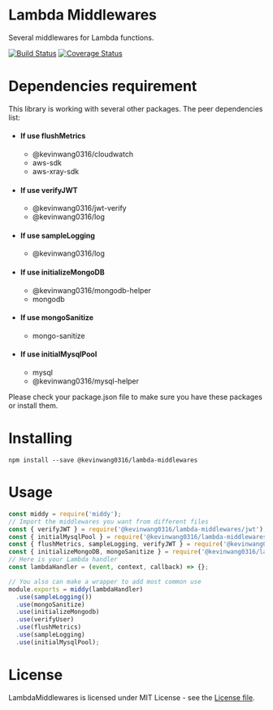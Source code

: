 # Lambda Middlewares

Several middlewares for Lambda functions. 

[![Build Status](https://travis-ci.org/PengWang0316/LambdaMiddlewares.svg?branch=master)](https://travis-ci.org/PengWang0316/LambdaMiddlewares)
[![Coverage Status](https://coveralls.io/repos/github/PengWang0316/LambdaMiddlewares/badge.svg?branch=master)](https://coveralls.io/github/PengWang0316/LambdaMiddlewares?branch=master)

# Dependencies requirement

This library is working with several other packages.
The peer dependencies list:
- #### If use flushMetrics
  - @kevinwang0316/cloudwatch
  - aws-sdk
  - aws-xray-sdk
- #### If use verifyJWT
  - @kevinwang0316/jwt-verify
  - @kevinwang0316/log
- #### If use sampleLogging
  - @kevinwang0316/log
- #### If use initializeMongoDB
  - @kevinwang0316/mongodb-helper
  - mongodb
- #### If use mongoSanitize
  - mongo-sanitize
- #### If use initialMysqlPool
  - mysql
  - @kevinwang0316/mysql-helper

Please check your package.json file to make sure you have these packages or install them.

# Installing

```
npm install --save @kevinwang0316/lambda-middlewares
```

# Usage

```javascript
const middy = require('middy');
// Import the middlewares you want from different files
const { verifyJWT } = require('@kevinwang0316/lambda-middlewares/jwt');
const { initialMysqlPool } = require('@kevinwang0316/lambda-middlewares/mysql');
const { flushMetrics, sampleLogging, verifyJWT } = require('@kevinwang0316/lambda-middlewares');
const { initializeMongoDB, mongoSanitize } = require('@kevinwang0316/lambda-middlewares/mongodb');
// Here is your Lambda handler
const lambdaHandler = (event, context, callback) => {};

// You also can make a wrapper to add most common use
module.exports = middy(lambdaHandler)
  .use(sampleLogging())
  .use(mongoSanitize)
  .use(initializeMongodb)
  .use(verifyUser)
  .use(flushMetrics)
  .use(sampleLogging)
  .use(initialMysqlPool);
```

# License

LambdaMiddlewares is licensed under MIT License - see the [License file](https://github.com/PengWang0316/MongoDBHelper/blob/master/LambdaMiddlewares).

